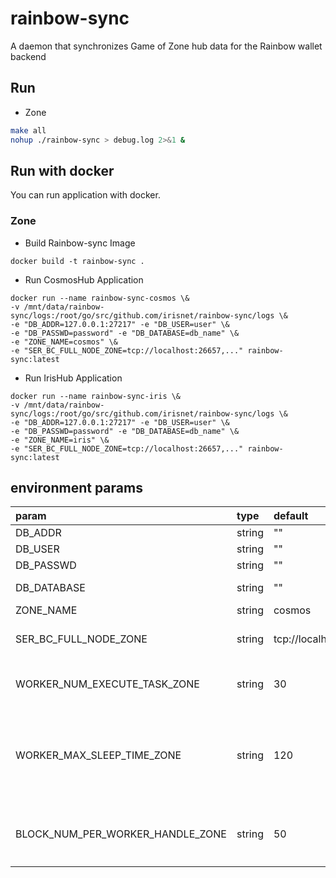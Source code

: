 # rainbow-sync
A daemon that synchronizes Game of Zone hub data for the Rainbow wallet backend


## Run
- Zone
```bash
make all
nohup ./rainbow-sync > debug.log 2>&1 &
```

## Run with docker
You can run application with docker.
### Zone
- Build Rainbow-sync Image
```$xslt
docker build -t rainbow-sync .
```

- Run CosmosHub Application
   
```$xslt
docker run --name rainbow-sync-cosmos \&
-v /mnt/data/rainbow-sync/logs:/root/go/src/github.com/irisnet/rainbow-sync/logs \&
-e "DB_ADDR=127.0.0.1:27217" -e "DB_USER=user" \&
-e "DB_PASSWD=password" -e "DB_DATABASE=db_name" \&
-e "ZONE_NAME=cosmos" \&
-e "SER_BC_FULL_NODE_ZONE=tcp://localhost:26657,..." rainbow-sync:latest
```
- Run IrisHub Application
  
```$xslt
docker run --name rainbow-sync-iris \&
-v /mnt/data/rainbow-sync/logs:/root/go/src/github.com/irisnet/rainbow-sync/logs \&
-e "DB_ADDR=127.0.0.1:27217" -e "DB_USER=user" \&
-e "DB_PASSWD=password" -e "DB_DATABASE=db_name" \&
-e "ZONE_NAME=iris" \&
-e "SER_BC_FULL_NODE_ZONE=tcp://localhost:26657,..." rainbow-sync:latest
```


## environment params

| param | type | default |description | example |
| :--- | :--- | :--- | :---: | :---: |
| DB_ADDR | string | "" | db addr | 127.0.0.1:27017,127.0.0.2:27017... |
| DB_USER | string | "" | db user | user |
| DB_PASSWD | string | "" |db passwd  | password |
| DB_DATABASE | string | "" |database name  | db_name |
| ZONE_NAME | string | cosmos |zone name  | cosmos |
| SER_BC_FULL_NODE_ZONE | string | tcp://localhost:36657 |Zone full node rpc url  | tcp://localhost:36657, tcp://127.0.0.2:36657 |
| WORKER_NUM_EXECUTE_TASK_ZONE | string | 30 | 执行同步Zone的Tx任务的线程数 | 30 |
| WORKER_MAX_SLEEP_TIME_ZONE | string | 120 | 允许同步Zone的Tx线程处于不工作状态的最大时长（单位为：秒） | 120 |
| BLOCK_NUM_PER_WORKER_HANDLE_ZONE | string | 50 | 每个同步Zone的Tx任务所包含的Zone区块数 | 50 |


